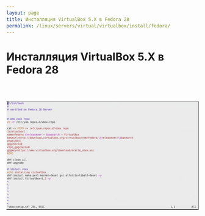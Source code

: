 ```yaml
---
layout: page
title: Инсталляция VirtualBox 5.X в Fedora 28
permalink: /linux/servers/virtual/virtualbox/install/fedora/
---
```


# Инсталляция VirtualBox 5.X в Fedora 28

<br/>
<br/>

![Инсталляция VirtualBox 5.X в Fedora 28](/img/linux/servers/virtual/virtualbox/fedora/install.png "Инсталляция VirtualBox 5.X в Fedora 28")
